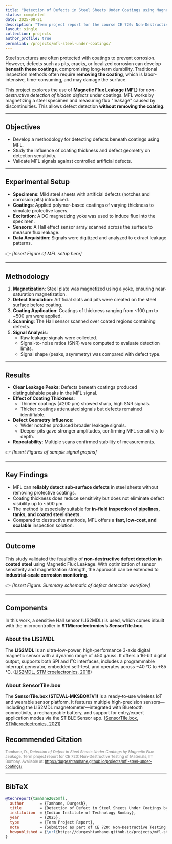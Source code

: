 ```yaml
---
title: "Detection of Defects in Steel Sheets Under Coatings using Magnetic Flux Leakage"
status: completed
date: 2025-08-21
description: "Term project report for the course CE 720: Non-Destructive Testing of Materials at IIT Bombay"
layout: single
collection: projects
author_profile: true
permalink: /projects/mfl-steel-under-coatings/
---
```


Steel structures are often protected with coatings to prevent corrosion. However, defects such as pits, cracks, or localized corrosion can develop **beneath these coatings**, compromising long-term durability. Traditional inspection methods often require **removing the coating**, which is labor-intensive, time-consuming, and may damage the surface.  

This project explores the use of **Magnetic Flux Leakage (MFL)** for *non-destructive detection of hidden defects* under coatings. MFL works by magnetizing a steel specimen and measuring flux "leakage" caused by discontinuities. This allows defect detection **without removing the coating**.

---

## Objectives
- Develop a methodology for detecting defects beneath coatings using MFL.  
- Study the influence of coating thickness and defect geometry on detection sensitivity.  
- Validate MFL signals against controlled artificial defects.  

---

## Experimental Setup
- **Specimens**: Mild steel sheets with artificial defects (notches and corrosion pits) introduced.  
- **Coatings**: Applied polymer-based coatings of varying thickness to simulate protective layers.  
- **Excitation**: A DC magnetizing yoke was used to induce flux into the specimen.  
- **Sensors**: A Hall effect sensor array scanned across the surface to measure flux leakage.  
- **Data Acquisition**: Signals were digitized and analyzed to extract leakage patterns.  

👉 *[Insert Figure of MFL setup here]*  

---

## Methodology
1. **Magnetization**: Steel plate was magnetized using a yoke, ensuring near-saturation magnetization.  
2. **Defect Simulation**: Artificial slots and pits were created on the steel surface before coating.  
3. **Coating Application**: Coatings of thickness ranging from ~100 μm to ~500 μm were applied.  
4. **Scanning**: The Hall sensor scanned over coated regions containing defects.  
5. **Signal Analysis**:  
   - Raw leakage signals were collected.  
   - Signal-to-noise ratios (SNR) were computed to evaluate detection limits.  
   - Signal shape (peaks, asymmetry) was compared with defect type.  

---

## Results
- **Clear Leakage Peaks**: Defects beneath coatings produced distinguishable peaks in the MFL signal.  
- **Effect of Coating Thickness**:  
  - Thinner coatings (≤200 μm) showed sharp, high SNR signals.  
  - Thicker coatings attenuated signals but defects remained identifiable.  
- **Defect Geometry Influence**:  
  - Wider notches produced broader leakage signals.  
  - Deeper pits gave stronger amplitudes, confirming MFL sensitivity to depth.  
- **Repeatability**: Multiple scans confirmed stability of measurements.  

👉 *[Insert Figures of sample signal graphs]*  

---

## Key Findings
- MFL can **reliably detect sub-surface defects** in steel sheets without removing protective coatings.  
- Coating thickness does reduce sensitivity but does not eliminate defect visibility up to ~500 μm.  
- The method is especially suitable for **in-field inspection of pipelines, tanks, and coated steel sheets**.  
- Compared to destructive methods, MFL offers a **fast, low-cost, and scalable** inspection solution.  

---

## Outcome
This study validated the feasibility of **non-destructive defect detection in coated steel** using Magnetic Flux Leakage. With optimization of sensor sensitivity and magnetization strength, the approach can be extended to **industrial-scale corrosion monitoring**.  

👉 *[Insert Figure: Summary schematic of defect detection workflow]*  

---


## Components

In this work, a sensitive Hall sensor (LIS2MDL) is used, which comes inbuilt with the microcontroller in **STMicroelectronics’s SensorTile.box**.

### About the LIS2MDL
The **LIS2MDL** is an ultra-low-power, high-performance 3-axis digital magnetic sensor with a dynamic range of ±50 gauss. It offers a 16-bit digital output, supports both SPI and I²C interfaces, includes a programmable interrupt generator, embedded self-test, and operates across −40 °C to +85 °C. ([LIS2MDL, STMicroelectronics, 2018](https://www.st.com/resource/en/datasheet/lis2mdl.pdf))

### About SensorTile.box
The **SensorTile.box (STEVAL-MKSBOX1V1)** is a ready-to-use wireless IoT and wearable sensor platform. It features multiple high-precision sensors—including the LIS2MDL magnetometer—integrated with Bluetooth connectivity, a rechargeable battery, and support for entry/expert application modes via the ST BLE Sensor app. ([SensorTile.box, STMicroelectronics, 2021](https://www.st.com/resource/en/data_brief/steval-mksbox1v1.pdf))


## Recommended Citation
<p style="font-size:0.85em; color:gray;">
Tamhane, D., <i>Detection of Defect in Steel Sheets Under Coatings by Magnetic Flux Leakage</i>.  
Term project report for CE 720: Non-Destructive Testing of Materials, IIT Bombay.  
Available at: <a href="https://durgeshtamhane.github.io/projects/mfl-steel-under-coatings/">https://durgeshtamhane.github.io/projects/mfl-steel-under-coatings/</a>
</p>

---

## BibTeX
```bibtex
@techreport{tamhane2025mfl,
  author       = {Tamhane, Durgesh},
  title        = {Detection of Defect in Steel Sheets Under Coatings by Magnetic Flux Leakage},
  institution  = {Indian Institute of Technology Bombay},
  year         = {2025},
  type         = {Term Project Report},
  note         = {Submitted as part of CE 720: Non-Destructive Testing of Materials},
  howpublished = {\url{https://durgeshtamhane.github.io/projects/mfl-steel-under-coatings/}}
}
